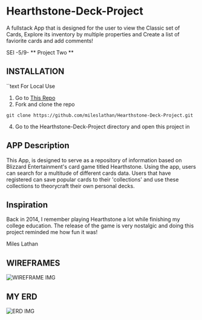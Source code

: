 # Hearthstone-Deck-Project
A fullstack App that is designed for the user to view the Classic set of Cards, Explore its inventory by multiple properties and Create a list of faviorite cards and add comments!

SEI -5/9- ** Project Two **

## INSTALLATION
``text
For Local Use
1. Go to [This Repo](http://github.com/mileslathan/Hearthstone-Deck-Project.git)
2. Fork and clone the repo
```text
git clone https://github.com/mileslathan/Hearthstone-Deck-Project.git
```
4. Go to the Hearthstone-Deck-Project directory and open this project in

## APP Description
This App, is designed to serve as a repository of information based on Blizzard Entertainment's card game titled Hearthstone. Using the app, users can search for a multitude of different cards data. Users that have registered can save popular cards to their 'collections' and use these collections to theorycraft their own personal decks.


## Inspiration
Back in 2014, I remember playing Hearthstone a lot while finishing my college education. The release of the game is very nostalgic and doing this project reminded me how fun it was!

Miles Lathan
## WIREFRAMES
![WIREFRAME IMG](/img/HSProjectWireFrame1.png)

## MY ERD
![ERD IMG](/img/HSProjectERD.png)

